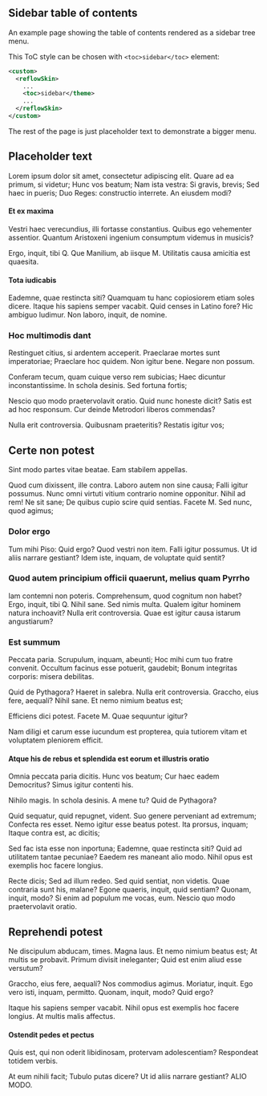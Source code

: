 ## Sidebar table of contents

An example page showing the table of contents rendered as a sidebar tree menu.

This ToC style can be chosen with `<toc>sidebar</toc>` element:
  
```xml
<custom>
  <reflowSkin>
    ...
    <toc>sidebar</theme>
    ...
  </reflowSkin>
</custom>
```

The rest of the page is just placeholder text to demonstrate a bigger menu.



## Placeholder text

Lorem ipsum dolor sit amet, consectetur adipiscing elit. Quare ad ea primum, si videtur; Hunc vos beatum; Nam ista vestra: Si gravis, brevis; Sed haec in pueris; Duo Reges: constructio interrete. An eiusdem modi?

#### Et ex maxima

Vestri haec verecundius, illi fortasse constantius. Quibus ego vehementer assentior. Quantum Aristoxeni ingenium consumptum videmus in musicis?

Ergo, inquit, tibi Q. Que Manilium, ab iisque M. Utilitatis causa amicitia est quaesita.

#### Tota iudicabis

Eademne, quae restincta siti? Quamquam tu hanc copiosiorem etiam soles dicere. Itaque his sapiens semper vacabit. Quid censes in Latino fore? Hic ambiguo ludimur. Non laboro, inquit, de nomine.

### Hoc multimodis dant

Restinguet citius, si ardentem acceperit. Praeclarae mortes sunt imperatoriae; Praeclare hoc quidem. Non igitur bene. Negare non possum.

Conferam tecum, quam cuique verso rem subicias; Haec dicuntur inconstantissime. In schola desinis. Sed fortuna fortis;

Nescio quo modo praetervolavit oratio. Quid nunc honeste dicit? Satis est ad hoc responsum. Cur deinde Metrodori liberos commendas?

Nulla erit controversia. Quibusnam praeteritis? Restatis igitur vos;

## Certe non potest

Sint modo partes vitae beatae. Eam stabilem appellas.

Quod cum dixissent, ille contra. Laboro autem non sine causa; Falli igitur possumus. Nunc omni virtuti vitium contrario nomine opponitur. Nihil ad rem! Ne sit sane; De quibus cupio scire quid sentias. Facete M. Sed nunc, quod agimus;

### Dolor ergo

Tum mihi Piso: Quid ergo? Quod vestri non item. Falli igitur possumus. Ut id aliis narrare gestiant? Idem iste, inquam, de voluptate quid sentit?

### Quod autem principium officii quaerunt, melius quam Pyrrho

Iam contemni non poteris. Comprehensum, quod cognitum non habet? Ergo, inquit, tibi Q. Nihil sane. Sed nimis multa. Qualem igitur hominem natura inchoavit? Nulla erit controversia. Quae est igitur causa istarum angustiarum?

### Est summum 

Peccata paria. Scrupulum, inquam, abeunti; Hoc mihi cum tuo fratre convenit. Occultum facinus esse potuerit, gaudebit; Bonum integritas corporis: misera debilitas.

Quid de Pythagora? Haeret in salebra. Nulla erit controversia. Graccho, eius fere, aequalí? Nihil sane. Et nemo nimium beatus est;

Efficiens dici potest. Facete M. Quae sequuntur igitur?

Nam diligi et carum esse iucundum est propterea, quia tutiorem vitam et voluptatem pleniorem efficit.

#### Atque his de rebus et splendida est eorum et illustris oratio

Omnia peccata paria dicitis. Hunc vos beatum; Cur haec eadem Democritus? Simus igitur contenti his.

Nihilo magis. In schola desinis. A mene tu? Quid de Pythagora?

Quid sequatur, quid repugnet, vident. Suo genere perveniant ad extremum; Confecta res esset. Nemo igitur esse beatus potest. Ita prorsus, inquam; Itaque contra est, ac dicitis;

Sed fac ista esse non inportuna; Eademne, quae restincta siti? Quid ad utilitatem tantae pecuniae? Eaedem res maneant alio modo. Nihil opus est exemplis hoc facere longius.

Recte dicis; Sed ad illum redeo. Sed quid sentiat, non videtis. Quae contraria sunt his, malane? Egone quaeris, inquit, quid sentiam? Quonam, inquit, modo? Si enim ad populum me vocas, eum. Nescio quo modo praetervolavit oratio.

## Reprehendi potest

Ne discipulum abducam, times. Magna laus. Et nemo nimium beatus est; At multis se probavit. Primum divisit ineleganter; Quid est enim aliud esse versutum?

Graccho, eius fere, aequalí? Nos commodius agimus. Moriatur, inquit. Ego vero isti, inquam, permitto. Quonam, inquit, modo? Quid ergo?

Itaque his sapiens semper vacabit. Nihil opus est exemplis hoc facere longius. At multis malis affectus.

#### Ostendit pedes et pectus

Quis est, qui non oderit libidinosam, protervam adolescentiam? Respondeat totidem verbis.

At eum nihili facit; Tubulo putas dicere? Ut id aliis narrare gestiant? ALIO MODO.
